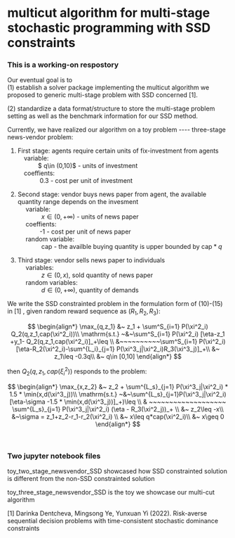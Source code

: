 

# multicut algorithm for multi-stage stochastic programming with SSD constraints

### This is a working-on respostory
Our eventual goal is to <br>
(1) establish a solver package implementing the multicut algorithm we proposed to generic multi-stage problem with SSD concerned [1]. <br>

(2) standardize a data format/structure to store the multi-stage problem setting as well as the benchmark information for our SSD method. <br>

Currently, we have realized our algorithm on a toy problem ---- three-stage news-vendor problem:<br>

1) First stage: agents require certain units of fix-investment from agents <br>
&emsp;variable:<br>
&emsp;&emsp; &emsp;$ q\in (0,10)$ - units of investment<br>
&emsp;coeffients:<br>
&emsp;&emsp; &emsp; 0.3 - cost per unit of investment<br>
            
2) Second stage: vendor buys news paper from agent, the available quantity range depends on the invesment <br>
&emsp;  variable:<br>
&emsp; &emsp; &emsp; $x \in (0,+\infty)$ - units of news paper<br>
&emsp; coeffients:<br>
&emsp; &emsp; &emsp;-1 - cost per unit of news paper<br>
&emsp; random variable:<br>
&emsp; &emsp; &emsp; $\mathrm{cap}$ - the availble buying quantity is upper bounded by $\mathrm{cap}*q$

3) Third stage: vendor sells news paper to individuals<br>
&emsp;  variables:<br>
&emsp; &emsp; &emsp; $z \in (0,x)$, sold quantity of news paper<br>
&emsp;  random variables:<br>
&emsp; &emsp; &emsp; $d \in (0,+\infty)$, quantity of demands<br> 

We write the SSD constrainted problem in the formulation form of (10)-(15) in [1] , given random reward sequence as $(R_1,R_2,R_3)$:

$$
\begin{align*}
\max_{q,z_1} &~ z_1 + \sum^S_{i=1} P(\xi^2_i) Q_2(q,z_1,cap(\xi^2_i))\\
  \mathrm{s.t.} ~&~\sum^S_{i=1} P(\xi^2_i) [\eta-z_1 +y_1- Q_2(q,z_1,cap(\xi^2_i)]_+\leq \\
  &~~~~~~~~~~\sum^S_{i=1} P(\xi^2_i)[\eta-R_2(\xi^2_i)-\sum^{L_i}_{j=1} P(\xi^3_j|\xi^2_i)R_3(\xi^3_j)]_+\\
  &~ z_1\leq -0.3q\\
  &~ q\in [0,10]
\end{align*}
$$

then $Q_2(q,z_1,cap(\xi^2_i))$ responds to the problem:

$$
\begin{align*}
\max_{x,z_2} &~ z_2 + \sum^{L_s}_{j=1} P(\xi^3_j|\xi^2_i) * 1.5 * \min(x,d(\xi^3_j))\\
  \mathrm{s.t.} ~&~\sum^{L_s}_{j=1}P(\xi^3_j|\xi^2_i) [\eta-\sigma -1.5 * \min(x,d(\xi^3_j))]_+)\leq  \\
  & ~~~~~~~~~~~~~~~~~~~ \sum^{L_s}_{j=1} P(\xi^3_j|\xi^2_i) (\eta - R_3(\xi^2_j))_+  \\
  &~ z_2\leq -x\\
  &~\sigma = z_1+z_2-r_1-r_2(\xi^2_i) \\
  &~ x\leq q*cap(\xi^2_i)\\
  &~ x\geq 0
\end{align*}
$$

<br>


### Two jupyter notebook files 

toy_two_stage_newsvendor_SSD showcased how SSD constrainted solution is different from the non-SSD constrainted solution

toy_three_stage_newsvendor_SSD is the toy we showcase our multi-cut algorithm

[1] Darinka Dentcheva, Mingsong Ye, Yunxuan Yi (2022). Risk-averse sequential decision problems with time-consistent stochastic
dominance constraints